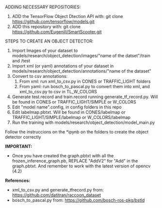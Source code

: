 ADDING NECESSARY REPOSITORIES:

1. ADD the TensorFlow Object Dtection API with: git clone https://github.com/tensorflow/models.git
2. ADD this repository with: git clone https://github.com/Eugenill/SmartScooter.git

STEPS TO CREATE AN OBJECT DETECTOR:

1. Import Images of your dataset to models/research/object_detection/images/"name of the datset"/train and /test
2. Import xml (or yaml) annotations of your dataset in models/research/object_detection/annotations/"name of the dataset"
3. Convert to csv annotations:
    1. From xml: run xml_to_csv.py in CONES or TRAFFIC_LIGHT folders
    2. From yaml: run bosch_to_pascal.py to convert them into xml, and xml_to_csv.py to csv in TL_W_COLORS
4. Generate test.record and train.record running generate_tf_record.py. Will be found in CONES or TRAFFIC_LIGHT/SIMPLE or W_COLORS
5. Edit "model name".config, in config folders in this repo
6. Edit labelmap.pbtxt. Will be found in CONES/labelmap or TRAFFIC_LIGHT/SIMPLE/labelmap or W_COLORS/labelmap
7. Run the training with models/research/object_detection/model_main.py

Follow the instruccions on the *ipynb on the folders to create the object detector correctly

**IMPORTANT:**
- Once you have created the graph.pbtxt with all the frozen_inference_graph.pb, REPLACE "AddV2" for "Add" in the graph.pbtxt. And remember to work with the latest version of opencv (4.2)

**References:**

- xml_to_csv.py and generate_tfrecord.py from: https://github.com/datitran/raccoon_dataset
- bosch_to_pascal.py from: https://github.com/bosch-ros-pkg/bstld
